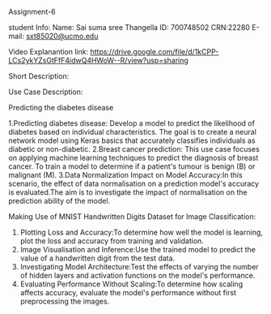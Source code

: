 Assignment-6 

student Info: 
Name: Sai suma sree Thangella
ID: 700748502
CRN:22280 
E-mail: sxt85020@ucmo.edu


Video Explanantion link: 
https://drive.google.com/file/d/1kCPP-LCs2ykYZsGtFfF4idwQ4HWoW--R/view?usp=sharing
 
Short Description:


Use Case Description: 

Predicting the diabetes disease

1.Predicting diabetes disease: Develop a model to predict the likelihood of diabetes based on individual characteristics. The goal is to create a neural network model using Keras basics that accurately classifies individuals as diabetic or non-diabetic.
2.Breast cancer prediction: This use case focuses on applying machine learning techniques to predict the diagnosis of breast cancer. To train a model to determine if a patient's tumour is benign (B) or malignant (M). 
3.Data Normalization Impact on Model Accuracy:In this scenario, the effect of data normalisation on a prediction model's accuracy is evaluated.The aim is to investigate the impact of normalisation on the prediction ability of the model.


Making Use of MNIST Handwritten Digits Dataset for Image Classification:

1. Plotting Loss and Accuracy:To determine how well the model is learning, plot the loss and accuracy from training and validation.
2. Image Visualisation and Inference:Use the trained model to predict the value of a handwritten digit from the test data.
3. Investigating Model Architecture:Test the effects of varying the number of hidden layers and activation functions on the model's performance.
4. Evaluating Performance Without Scaling:To determine how scaling affects accuracy, evaluate the model's performance without first preprocessing the images.







